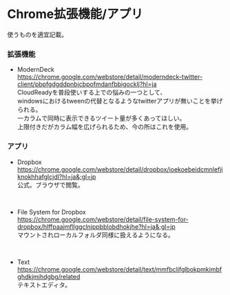 # Chrome拡張機能/アプリ
使うものを適宜記載。  

### 拡張機能

- ModernDeck  
https://chrome.google.com/webstore/detail/moderndeck-twitter-client/pbpfgdgddpnbjcbpofmdanfbbigocklj?hl=ja  
CloudReadyを普段使いする上での悩みの一つとして、  
windowsにおけるtweenの代替となるようなtwitterアプリが無いことを挙げられる。  
一カラムで同時に表示できるツイート量が多くあってほしい。  
上限付きだがカラム幅を広げられるため、今の所はこれを使用。  


### アプリ

- Dropbox  
https://chrome.google.com/webstore/detail/dropbox/ioekoebejdcmnlefjiknokhhafglcjdl?hl=ja&;gl=jp  
公式。ブラウザで閲覧。  
<br>

- File System for Dropbox  
https://chrome.google.com/webstore/detail/file-system-for-dropbox/hlffpaajmfllggclnjppbblobdhokjhe?hl=ja&;gl=jp  
マウントされローカルフォルダ同様に扱えるようになる。  
<br>

- Text  
https://chrome.google.com/webstore/detail/text/mmfbcljfglbokpmkimbfghdkjmjhdgbg/related  
テキストエディタ。  
<br>
